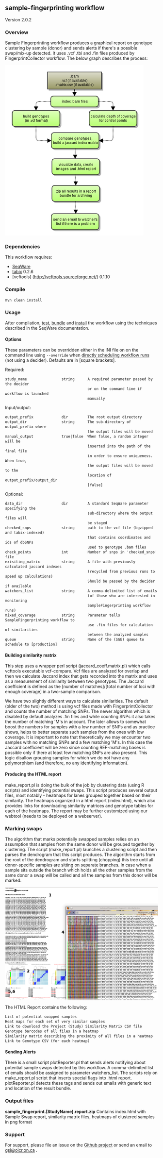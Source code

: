 ## sample-fingerprinting workflow

Version 2.0.2

### Overview

Sample Fingerprinting workflow produces a graphical report on genotype clustering by sample (donor) and sends alerts if there's a possible swap/mix-up detected. It uses .vcf .tbi and .fin files produced by FingerprintCollector workflow. The below graph describes the process:

![sample-fingerprinting flowchart](docs/SampleFingerprinting_specs.png)

### Dependencies

This workflow requires:

* [SeqWare](http://seqware.github.io/)
* [tabix](http://sourceforge.net/projects/samtools/files/tabix/) 0.2.6
* [vcftools] (http://vcftools.sourceforge.net/) 0.1.10

### Compile

```
mvn clean install
```

### Usage
After compilation, [test](http://seqware.github.io/docs/3-getting-started/developer-tutorial/#testing-the-workflow), [bundle](http://seqware.github.io/docs/3-getting-started/developer-tutorial/#packaging-the-workflow-into-a-workflow-bundle) and [install](http://seqware.github.io/docs/3-getting-started/admin-tutorial/#how-to-install-a-workflow) the workflow using the techniques described in the SeqWare documentation.

#### Options
These parameters can be overridden either in the INI file on on the command line using `--override` when [directly scheduling workflow runs](http://seqware.github.io/docs/3-getting-started/user-tutorial/#listing-available-workflows-and-their-parameters) (not using a decider). Defaults are in [square brackets].

Required:

    study_name                string      A required parameter passed by the decider
                                          or on the command line if workflow is launched
                                          manually

Input/output:

    output_prefix             dir         The root output directory
    output_dir                string      The sub-directory of output_prefix where 
                                          the output files will be moved
    manual_output             true|false  When false, a random integer will be 
                                          inserted into the path of the final file 
                                          in order to ensure uniqueness. When true,
                                          the output files will be moved to the 
                                          location of output_prefix/output_dir
                                          [false]

Optional:

    data_dir                  dir         A standard SeqWare parameter specifying the
                                          sub-directory where the output files will 
                                          be staged
    checked_snps              string      path to the vcf file (bgzipped and tabix-indexed)
                                          that contains coordinates and ids of dbSNPs
                                          used to genotype .bam files
    check_points              int         Number of snps in 'checked_snps' file
    exisiting_matrix          string      A file with previously calculated jaccard indexes 
                                          (recycled from previous runs to speed up calculations)
                                          Should be passed by the decider if available
    watchers_list             string      A comma-delimited list of emails 
                                          (of those who are interested in monitoring 
                                          SampleFingerprinting workflow runs)
    mixed_coverage            string      Parameter tells SampleFingerprinting workflow to
                                          use .fin files for calculation of similarities
                                          between the analyzed samples
    queue                     string      Name of the (SGE) queue to schedule to [production]

#### Building similarity matrix

This step uses a wrapper perl script (jaccard_coeff.matrix.pl) which calls vcftools executable vcf-compare. Vcf files are analyzed for overlap and then we calculate Jaccard index that gets recorded into the matrix and uses as a measurement of similarity between two genotypes. The Jaccard coefficient is defined as the [number of matches]/[total number of loci with enough coverage] in a two-sample comparison.

We have two slightly different ways to calculate similarities. The default (older of the two) method is using vcf files made with FingerprintCollector and counts the number of matching SNPs. The newer algorithm which is disabled by default analyzes .fin files and while counting SNPs it also takes the number of matching 'M's in account. The later allows to somewhat boost the numbers for samples with a low number of SNPs and as practice shows, helps to better separate such samples from the ones with low coverage. It is important to note that theoretically we may encounter two samples with no matching SNPs and a few matching 'M's. In this case the Jaccard coefficient will be zero since counting REF-matching bases is possible only if there at least few matching SNPs are also present. This logic disallow grouping samples for which we do not have any polymorphism (and therefore, no any identifying information).

#### Producing the HTML report

make_report.pl is doing the bulk of the job by clustering data (using R scripts) and identifying potential swaps. This script produces several output files, most notably - heatmaps for lanes grouped together based on their similarity. The heatmaps organized in a html report (index.html), which also provides links for downloading similarity matrices and genotype tables for each of the heatmaps. The report may be further customized using our webtool (needs to be deployed on a webserver).

### Marking swaps

The algorithm that marks potentially swapped samples relies on an assumption that samples from the same donor will be grouped together by clustering. The script (make_report.pl) launches a clustering script and then parses the dendrogram that this script produces. The algorithm starts from the root of the dendrogram and starts splitting (chopping) this tree until all donor-specific samples are sitting on separate branches. In case when a sample sits outside the branch which holds all the other samples from the same donor a swap will be called and all the samples from this donor will be marked.

![sample-fingerprinting report](docs/HTML_report.png)

The HTML Report contains the following:

    List of potential swapped samples
    Heat maps for each set of very similar samples
    Link to download the Project (Study) Similarity Matrix CSV file
    Genotype barcodes of all files in a heatmap
    Similarity matrix describing the proximity of all files in a heatmap
    Link to Genotype CSV (for each heatmap)
    
#### Sending Alerts

There is a small script plotReporter.pl that sends alerts notifying about potential sample swaps detected by this workflow. A comma-delimited list of emails should be assigned to parameter watchers_list. The scripts rely on make_report.pl script that inserts special flags into .html report. plotReporter.pl detects these tags and sends out emails with generic text and location of the result bundle.

### Output files

**sample_fingerprint.[StudyName].report.zip**
Contains index.html with Sample Swap report, similarity matrix files, heatmaps of clustered samples in png format

### Support

For support, please file an issue on the [Github project](https://github.com/oicr-gsi) or send an email to gsi@oicr.on.ca .
